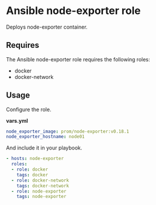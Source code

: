 # Ansible node-exporter role

Deploys node-exporter container.

## Requires

The Ansible node-exporter role requires the following roles:

* docker
* docker-network

## Usage

Configure the role.

**vars.yml**

```yml
node_exporter_image: prom/node-exporter:v0.18.1
node_exporter_hostname: node01
```

And include it in your playbook.

```yml
- hosts: node-exporter
  roles:
  - role: docker
    tags: docker
  - role: docker-network
    tags: docker-network
  - role: node-exporter
    tags: node-exporter
```
